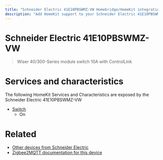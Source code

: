 ```yaml
---
title: "Schneider Electric 41E10PBSWMZ-VW Homebridge/HomeKit integration"
description: "Add HomeKit support to your Schneider Electric 41E10PBSWMZ-VW, using Homebridge, Zigbee2MQTT and homebridge-z2m."
---
```

<!---
This file has been GENERATED using src/docgen/docgen.ts
DO NOT EDIT THIS FILE MANUALLY!
-->
# Schneider Electric 41E10PBSWMZ-VW
> Wiser 40/300-Series module switch 10A with ControlLink


# Services and characteristics
The following HomeKit Services and Characteristics are exposed by
the Schneider Electric 41E10PBSWMZ-VW

* [Switch](../../switch.md)
  * On


# Related
* [Other devices from Schneider Electric](../index.md#schneider_electric)
* [Zigbee2MQTT documentation for this device](https://www.zigbee2mqtt.io/devices/41E10PBSWMZ-VW.html)